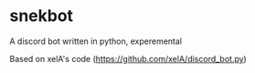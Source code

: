 # snekbot
A discord bot written in python, experemental


Based on xelA's code (https://github.com/xelA/discord_bot.py)
